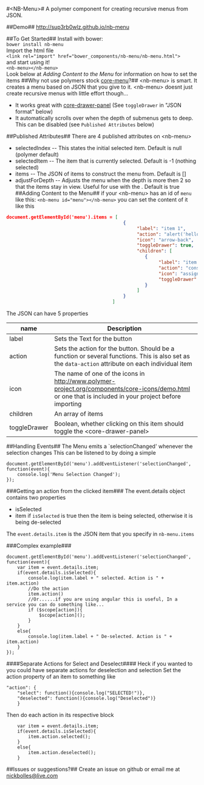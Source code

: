 #&lt;NB-Menu&gt;#
A polymer component for creating recursive menus from JSON.

##Demo##
http://sup3rb0wlz.github.io/nb-menu

##To Get Started##
Install with bower:
<br />
`bower install nb-menu`
<br />
Import the html file
<br />
`<link rel="import" href="bower_components/nb-menu/nb-menu.html">`
<br />
and start using it!
<br />
`<nb-menu></nb-menu>`
<br />
Look below at *Adding Content to the Menu* for information on how to set the items
##Why not use polymers stock [core-menu](https://www.polymer-project.org/docs/elements/core-elements.html#core-menu)?##
&lt;nb-menu&gt; is smart.
It creates a menu based on JSON that you give to it.
&lt;nb-menu&gt; doesnt just create recursive menus with little effort though...
- It works great with [core-drawer-panel](https://www.polymer-project.org/docs/elements/core-elements.html#core-drawer-panel) (See `toggleDrawer` in "JSON format" below)
- It automatically scrolls over when the depth of submenus gets to deep. This can be disabled (see `Published Attributes` below)

##Published Attributes##
There are 4 published attributes on &lt;nb-menu&gt;
- selectedIndex -- This states the initial selected item. Default is null (polymer default)
- selectedItem -- The item that is currently selected. Default is -1 (nothing selected)
- items -- The JSON of items to construct the menu from. Default is []
- adjustForDepth -- Adjusts the menu when the depth is more then 2 so that the items stay in view. Useful for use with the <core-drawer-panel>. Default is true
##Adding Content to the Menu##
if your &lt;nb-menu&gt; has an id of `menu` like this:
`<nb-menu id="menu"></nb-menu>`
you can set the content of it like this
```JSON
document.getElementById('menu').items = [
                                           {
                                                "label": "item 1",
                                                "action": "alert('hello from item 1')",
                                                "icon": "arrow-back",
												"toggleDrawer": true,
                                                "children": [
                                                   {
                                                        "label": "item 1-1",
                                                        "action": "console.log('you clicked item 1-1')",
                                                        "icon": "assignment-ind",
														"toggleDrawer": true
                                                   }
                                                ]
                                           }
                                       ]
```
The JSON can have 5 properties

| name | Description |
| -------- | --------- |
| label | Sets the Text for the button |
| action | Sets the action for the button. Should be a function or several functions. This is also set as the `data-action` attribute on each individual item |
| icon | The name of one of the icons in http://www.polymer-project.org/components/core-icons/demo.html or one that is included in your project before importing <nb-menu> |
| children | An array of items |
| toggleDrawer | Boolean, whether clicking on this item should toggle the &lt;core-drawer-panel&gt; |

##Handling Events##
The Menu emits a `selectionChanged' whenever the selection changes
This can be listened to by doing a simple
```
document.getElementById('menu').addEventListener('selectionChanged', function(event){
	console.log('Menu Selection Changed');
});
```
###Getting an action from the clicked item###
The event.details object contains two properties
* isSelected
* item
if `isSelected` is true then the item is being selected, otherwise it is being de-selected

The `event.details.item` is the JSON item that you specify in `nb-menu.items`

###Complex example###
```
document.getElementById('menu').addEventListener('selectionChanged', function(event){
	var item = event.details.item;
	if(event.details.isSelected){
		console.log(item.label + " selected. Action is " + item.action)
		//Do the action
		item.action()
		//Or......if you are using angular this is useful, In a service you can do something like...
		if ($scope[action]){
			$scope[action]();
		}
	}
	else{
		console.log(item.label + " De-selected. Action is " + item.action)
	}
});
```
####Separate Actions for Select and Deselect#### 
Heck if you wanted to you could have separate actions for deselection and selection
Set the action property of an item to something like
```
"action": {
	"select": function(){console.log("SELECTED!")},
	"deselected": function(){console.log("Deselected")}
	}
```
Then do each action in its respective block
```
	var item = event.details.item;
	if(event.details.isSelected){
		item.action.selected();
	}
	else{
		item.action.deselected();
	}
```
##Issues or suggestions?##
Create an issue on github or email me at nickbolles@live.com